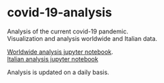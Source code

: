 # covid-19-analysis
Analysis of the current covid-19 pandemic.
<br>Visualization and analysis worldwide and Italian data.
  
[Worldwide analysis jupyter notebook](<https://nbviewer.jupyter.org/github/kwulffert/covid-19-analysis/blob/master/Covid-19%20Analysis.ipynb>).
<br>[Italian analysis jupyter notebook](<https://nbviewer.jupyter.org/github/kwulffert/covid-19-analysis/blob/master/Covid-19%20Analysis%20Italy.ipynb>)

Analysis is updated on a daily basis.	
